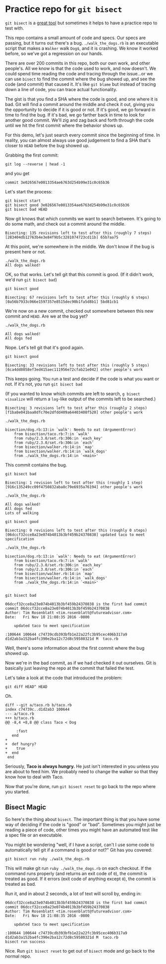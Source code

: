 # Practice repo for `git bisect`

`git bisect` is a [great tool](https://git-scm.com/docs/git-bisect) but sometimes it helps to have a practice repo to test with.

This repo contains a small amount of code and specs. Our specs are passing, but it turns out there's a bug. `./walk_the_dogs.rb` is an executable script that makes a `Walker` walk `Dog`s, and it is crashing. We know it worked before, so we've got a regression on our hands.

There are over 200 commits in this repo, both our own work, and other people's. All we know is that the code used to work, and now doesn't. We could spend time reading the code and tracing through the issue...or we can use `bisect` to find the commit where the bug showed up, and see the code (and commit) that caused it. It's like `git blame` but instead of tracing down a line of code, you can trace actual functionality.

The gist is that you find a SHA where the code is good, and one where it is bad. Git will find a commit around the middle and check it out, giving you the opportunity to decide if it is good or not. If it's good, we go forward in time to find the bug. If it's bad, we go farther back in time to look for another good commit. We'll zig and zag back and forth through the code until we hit the first commit where the behavior shows up.

For this demo, let's just search every commit since the beginning of time. In reality, you can almost always use good judgement to find a SHA that's closer to `HEAD` before the bug showed up.

Grabbing the first commit:

`git log --reverse | head -1`

and you get

`commit 3e026567e0013354ae6763d254b99e31c0c65b36`

Let's start the process:

```
git bisect start
git bisect good 3e026567e0013354ae6763d254b99e31c0c65b36
git bisect bad HEAD
```

Now git knows that which commits we want to search between. It's going to do some math, and check out a commit around the middle.

```
Bisecting: 135 revisions left to test after this (roughly 7 steps)
[283404db12763b4e3e84f9b5c3281074723cd11b] 65b7aa75
```

At this point, we're somewhere in the middle. We don't know if the bug is present here or not.

```
./walk_the_dogs.rb
All dogs walked!
```

OK, so that works. Let's tell git that this commit is good. (If it didn't work, we'd run `git bisect bad`)

```
git bisect good

Bisecting: 67 revisions left to test after this (roughly 6 steps)
[0a56b7933c066e1597357e8515dec90b1fa5d8b1] 5bd81cb1
```

We're now on a new commit, checked out somewhere between this new commit and `HEAD`. Are we at the bug yet?

```
./walk_the_dogs.rb

All dogs walked!
All dogs fed
```

Nope. Let's tell git that it's good again.

```
git bisect good

Bisecting: 33 revisions left to test after this (roughly 5 steps)
[6ca4dd8058ef3ed415aec111956e72cfab21e042] other people's work
```

This keeps going. You run a test and decide if the code is what you want or not. If it's not, you run `git bisect bad`

(If you wanted to know which commits are left to search, `g bisect visualize` will return a `log`-like output of the commits left to be searched.)

```
Bisecting: 3 revisions left to test after this (roughly 2 steps)
[f1ba8e041baa8dfc70e2dfdd409a64403408f520] other people's work

./walk_the_dogs.rb

bisection/dog.rb:13:in `walk': Needs to eat (ArgumentError)
	from bisection/taco.rb:7:in `walk'
	from ruby/2.3.0/set.rb:306:in `each_key'
	from ruby/2.3.0/set.rb:306:in `each'
	from bisection/walker.rb:14:in `map'
	from bisection/walker.rb:14:in `walk_dogs'
	from ./walk_the_dogs.rb:14:in `<main>'
```

This commit contains the bug.

```
git bisect bad

Bisecting: 1 revision left to test after this (roughly 1 step)
[916c135249cc09f4750832aba8c79e6935a76194] other people's work

./walk_the_dogs.rb

All dogs walked!
All dogs fed
Lots of walking

git bisect good

Bisecting: 0 revisions left to test after this (roughly 0 steps)
[06dccf32cce8a23e074b4013b3bf459b24370838] updated taco to meet specification

./walk_the_dogs.rb

bisection/dog.rb:13:in `walk': Needs to eat (ArgumentError)
	from bisection/taco.rb:7:in `walk'
	from ruby/2.3.0/set.rb:306:in `each_key'
	from ruby/2.3.0/set.rb:306:in `each'
	from bisection/walker.rb:14:in `map'
	from bisection/walker.rb:14:in `walk_dogs'
	from ./walk_the_dogs.rb:14:in `<main>'


git bisect bad

06dccf32cce8a23e074b4013b3bf459b24370838 is the first bad commit
commit 06dccf32cce8a23e074b4013b3bf459b24370838
Author: Tim Rosenblatt <tim.rosenblatt@futureadvisor.com>
Date:   Fri Nov 18 21:08:35 2016 -0800

    updated taco to meet specification

:100644 100644 c74739cdb393bfb1e22a22fc3b95cec406b317a9 d1d2ab3a152ba4fc390e2ba12c72d8c59580321d M	taco.rb
```

Well, there's some information about the first commit where the bug showed up.

Now we're in the bad commit, as if we had checked it out ourselves. Git is basically just leaving the repo at the commit that failed the test.

Let's take a look at the code that introduced the problem:

`git diff HEAD^ HEAD`

Oh.

```
diff --git a/taco.rb b/taco.rb
index c74739c..d1d2ab3 100644
--- a/taco.rb
+++ b/taco.rb
@@ -8,4 +8,8 @@ class Taco < Dog

     :fast
   end
+
+  def hungry?
+    true
+  end
 end
```

Seriously, **Taco is always hungry.** He just isn't interested in you unless you are about to feed him. We probably need to change the walker so that they know how to deal with Taco.

Now that you're done, run `git bisect reset` to go back to the repo where you started.

## Bisect Magic

So here's the thing about `bisect`. The important thing is that you have some way of deciding if the code is "good" or "bad". Sometimes you might just be reading a piece of code, other times you might have an automated test like a spec file or an executable.

You might be wondering "well, if I have a script, can't I use some code to automatically tell git if a command is good or not?" Git has you covered:

`git bisect run ruby ./walk_the_dogs.rb`

This will make git run `ruby ./walk_the_dogs.rb` on each checkout. If the command runs properly (and returns an exit code of `0`), the commit is treated as good. If it errors (exit code of anything except `0`), the commit is treated as bad.

Run it, and in about 2 seconds, a lot of text will scroll by, ending in:

```
06dccf32cce8a23e074b4013b3bf459b24370838 is the first bad commit
commit 06dccf32cce8a23e074b4013b3bf459b24370838
Author: Tim Rosenblatt <tim.rosenblatt@futureadvisor.com>
Date:   Fri Nov 18 21:08:35 2016 -0800

    updated taco to meet specification

:100644 100644 c74739cdb393bfb1e22a22fc3b95cec406b317a9 d1d2ab3a152ba4fc390e2ba12c72d8c59580321d M	taco.rb
bisect run success
```

Nice. Run `git bisect reset` to get out of `bisect` mode and go back to the normal repo.
